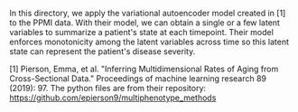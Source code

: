 In this directory, we apply the variational autoencoder model created in [1] to the PPMI data. With their model, we can obtain a single or a few latent variables to summarize a patient's state at each timepoint. Their model enforces monotonicity among the latent variables across time so this latent state can represent the patient's disease severity.

[1] Pierson, Emma, et al. "Inferring Multidimensional Rates of Aging from Cross-Sectional Data." Proceedings of machine learning research 89 (2019): 97.
The python files are from their repository: https://github.com/epierson9/multiphenotype_methods
